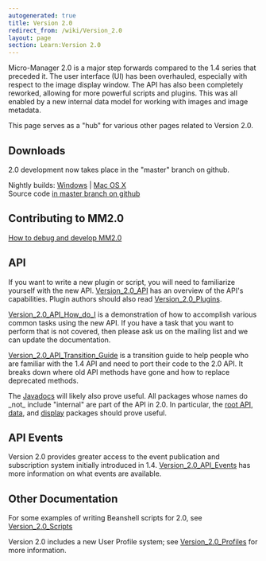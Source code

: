 ```yaml
---
autogenerated: true
title: Version 2.0
redirect_from: /wiki/Version_2.0
layout: page
section: Learn:Version 2.0
---
```


Micro-Manager 2.0 is a major step forwards compared to the 1.4 series
that preceded it. The user interface (UI) has been overhauled,
especially with respect to the image display window. The API has also
been completely reworked, allowing for more powerful scripts and
plugins. This was all enabled by a new internal data model for working
with images and image metadata.

This page serves as a "hub" for various other pages related to Version
2.0.

## Downloads

2.0 development now takes place in the "master" branch on github.

Nightly builds:
[Windows](https://download.micro-manager.org/nightly/2.0/Windows/)
\| [Mac OS
X](https://download.micro-manager.org/nightly/2.0/Mac/)  
Source code [in master branch on
github](http://github.com/micro-manager/micro-manager/tree/master)

## Contributing to MM2.0

[How to debug and develop
MM2.0](How_to_debug_and_develop_MM2.0)

## API

If you want to write a new plugin or script, you will need to
familiarize yourself with the new API.
[Version\_2.0\_API](Version_2.0_API) has an overview of the
API's capabilities. Plugin authors should also read
[Version\_2.0\_Plugins](Version_2.0_Plugins).

[Version\_2.0\_API\_How\_do\_I](Version_2.0_API_How_do_I) is
a demonstration of how to accomplish various common tasks using the new
API. If you have a task that you want to perform that is not covered,
then please ask us on the mailing list and we can update the
documentation.

[Version\_2.0\_API\_Transition\_Guide](Version_2.0_API_Transition_Guide)
is a transition guide to help people who are familiar with the 1.4 API
and need to port their code to the 2.0 API. It breaks down where old API
methods have gone and how to replace deprecated methods.

The [Javadocs](/apidoc/mmstudio/latest/)
will likely also prove useful. All packages whose names do \_not\_
include "internal" are part of the API in 2.0. In particular, the [root
API](/apidoc/mmstudio/latest/),
[data](/apidoc/mmstudio/latest/org/micromanager/data/package-summary.html),
and [display](/apidoc/mmstudio/latest/)
packages should prove useful.

## API Events

Version 2.0 provides greater access to the event publication and
subscription system initially introduced in 1.4.
[Version\_2.0\_API\_Events](Version_2.0_API_Events) has more
information on what events are available.

## Other Documentation

For some examples of writing Beanshell scripts for 2.0, see
[Version\_2.0\_Scripts](Version_2.0_Scripts)

Version 2.0 includes a new User Profile system; see
[Version\_2.0\_Profiles](Version_2.0_Profiles) for more
information.
